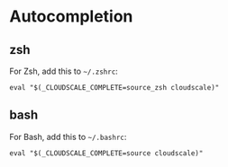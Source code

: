 # Autocompletion

## zsh

For Zsh, add this to `~/.zshrc`:

~~~shell
eval "$(_CLOUDSCALE_COMPLETE=source_zsh cloudscale)"
~~~

## bash

For Bash, add this to `~/.bashrc`:

~~~shell
eval "$(_CLOUDSCALE_COMPLETE=source cloudscale)"
~~~
